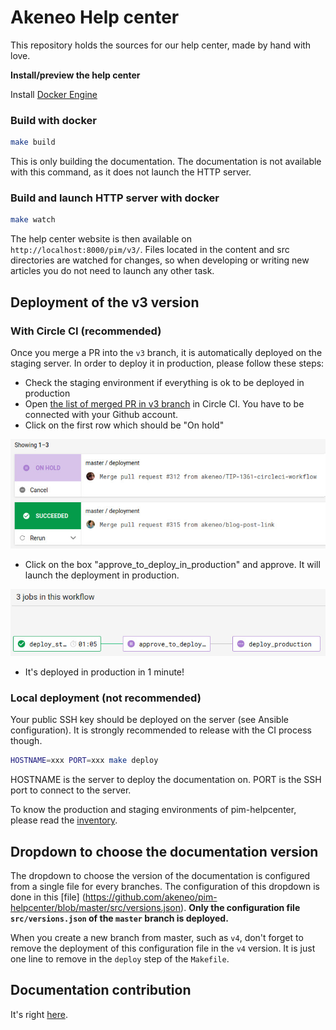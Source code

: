 # Akeneo Help center
This repository holds the sources for our help center, made by hand with love.

**Install/preview the help center**

Install [Docker Engine](https://docs.docker.com/engine/installation/)

### Build with docker

```bash
make build
```

This is only building the documentation. The documentation is not available with this command, as it does not launch the HTTP server. 

### Build and launch HTTP server with docker

```bash
make watch
```

The help center website is then available on `http://localhost:8000/pim/v3/`.
Files located in the content and src directories are watched for changes, so when developing or writing new articles you do not need to launch any other task.

## Deployment of the v3 version

### With Circle CI (recommended)

Once you merge a PR into the `v3` branch, it is automatically deployed on the staging server. In order to deploy it in production, please follow these steps:

- Check the staging environment if everything is ok to be deployed in production
- Open [the list of merged PR in v3 branch](https://circleci.com/gh/akeneo/workflows/pim-helpcenter/tree/v3) in Circle CI. You have to be connected with your Github account.
- Click on the first row which should be "On hold"

![List of merged PR in v3](.circleci/list_workflows.jpg)

- Click on the box "approve_to_deploy_in_production" and approve. It will launch the deployment in production.

![List of jobs in a workflow](.circleci/list_jobs.jpg)

- It's deployed in production in 1 minute!

### Local deployment (not recommended)

Your public SSH key should be deployed on the server (see Ansible configuration). It is strongly recommended to release with the CI process though.

```bash
HOSTNAME=xxx PORT=xxx make deploy
```

HOSTNAME is the server to deploy the documentation on.
PORT is the SSH port to connect to the server.

To know the production and staging environments of pim-helpcenter, please read the [inventory](https://github.com/akeneo/ansible/blob/master/inventories/core.inventory).

## Dropdown to choose the documentation version

The dropdown to choose the version of the documentation  is configured from a single file for every branches. The configuration of this dropdown is done in this [file] (https://github.com/akeneo/pim-helpcenter/blob/master/src/versions.json). **Only the configuration file `src/versions.json` of the `master` branch is deployed.** 

When you create a new branch from master, such as `v4`, don't forget to remove the deployment of this configuration file in the `v4` version. It is just one line to remove in the `deploy` step of the `Makefile`.

## Documentation contribution

It's right [here](https://github.com/akeneo/pim-helpcenter/wiki).
